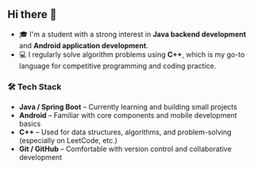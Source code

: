 ## Hi there 👋
- 🎓 I'm a student with a strong interest in **Java backend development** and **Android application development**.  
- 💻 I regularly solve algorithm problems using **C++**, which is my go-to language for competitive programming and coding practice.
### 🛠 Tech Stack
- **Java / Spring Boot** – Currently learning and building small projects
- **Android** – Familiar with core components and mobile development basics
- **C++** – Used for data structures, algorithms, and problem-solving (especially on LeetCode, etc.)
- **Git / GitHub** – Comfortable with version control and collaborative development

<!--
**zenwinhow/zenwinhow** is a ✨ _special_ ✨ repository because its `README.md` (this file) appears on your GitHub profile.

Here are some ideas to get you started:

- 🔭 I’m currently working on ...
- 🌱 I’m currently learning ...
- 👯 I’m looking to collaborate on ...
- 🤔 I’m looking for help with ...
- 💬 Ask me about ...
- 📫 How to reach me: ...
- 😄 Pronouns: ...
- ⚡ Fun fact: ...
-->
